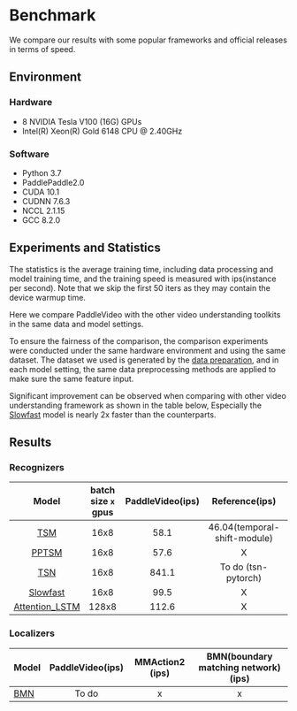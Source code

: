 # Benchmark

We compare our results with some popular frameworks and official releases in terms of speed.

## Environment

### Hardware

- 8 NVIDIA Tesla V100 (16G) GPUs
- Intel(R) Xeon(R) Gold 6148 CPU @ 2.40GHz

### Software

- Python 3.7
- PaddlePaddle2.0
- CUDA 10.1
- CUDNN 7.6.3
- NCCL 2.1.15
- GCC 8.2.0

## Experiments and Statistics
The statistics is the average training time, including data processing and model training time, and the training speed is measured with ips(instance per second). Note that we skip the first 50 iters as they may contain the device warmup time.

Here we compare PaddleVideo with the other video understanding toolkits in the same data and model settings.
 
To ensure the fairness of the comparison, the comparison experiments were conducted under the same hardware environment and using the same dataset. The dataset we used is generated by the [data preparation](../docs/en/k400.md), and in each model setting, the same data preprocessing methods are applied to make sure the same feature input.

Significant improvement can be observed when comparing with other video understanding framework as shown in the table below, Especially the [Slowfast](./model_zoo/recognition/slowfast.md) model is nearly 2x faster than the counterparts. 


## Results
### Recognizers

| Model | batch size <small>x</small> gpus | PaddleVideo(ips) | Reference(ips) | MMAction2 (ips)  | PySlowFast (ips)|
| :------: | :-------------------:|:---------------:|:---------------: | :---------------:  |:---------------: |
| [TSM](./model_zoo/recognition/tsm.md) | 16x8 | 58.1 | 46.04(temporal-shift-module) | To do | X |
| [PPTSM](./model_zoo/recognition/pp-tsm.md) | 16x8 |  57.6 | X |    X   | X |
| [TSN](./model_zoo/recognition/tsn.md) | 16x8 |  841.1 |  To do (tsn-pytorch) | To do | X | 
| [Slowfast](./model_zoo/recognition/slowfast.md)| 16x8 | 99.5 | X | To do | 43.2 |
| [Attention_LSTM](./model_zoo/recognition/attention_lstm.md) |  128x8  | 112.6  | X | X | X |

### Localizers

| Model | PaddleVideo(ips) |MMAction2 (ips) |BMN(boundary matching network) (ips)|
| :--- | :---------------: | :-------------------------------------: | :-------------------------------------: |
| [BMN](./model_zoo/localization/bmn.md)  | To do | x | x |

